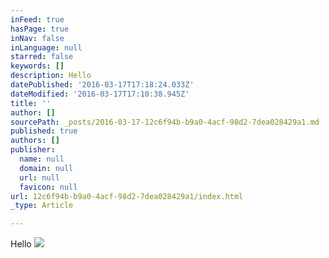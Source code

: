 ```yaml
---
inFeed: true
hasPage: true
inNav: false
inLanguage: null
starred: false
keywords: []
description: Hello
datePublished: '2016-03-17T17:18:24.033Z'
dateModified: '2016-03-17T17:10:38.945Z'
title: ''
author: []
sourcePath: _posts/2016-03-17-12c6f94b-b9a0-4acf-98d2-7dea028429a1.md
published: true
authors: []
publisher:
  name: null
  domain: null
  url: null
  favicon: null
url: 12c6f94b-b9a0-4acf-98d2-7dea028429a1/index.html
_type: Article

---
```

Hello
![](https://the-grid-user-content.s3-us-west-2.amazonaws.com/00cbee0d-587e-43f8-87d3-7bdf9b86a4a3.jpg)